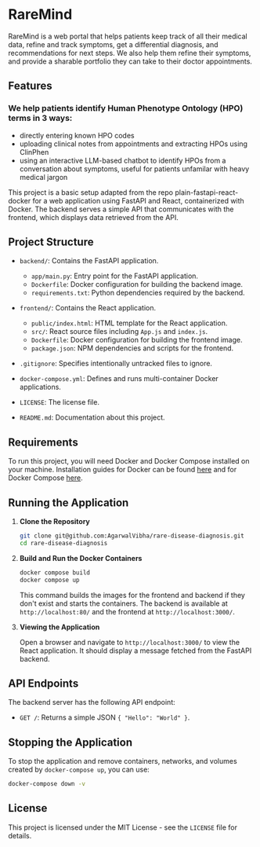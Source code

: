 # RareMind
RareMind is a web portal that helps patients keep track of all their medical data, refine and track symptoms, get a differential diagnosis, and recommendations for next steps. We also help them refine their symptoms, and provide a sharable portfolio they can take to their doctor appointments.

## Features
### We help patients identify Human Phenotype Ontology (HPO) terms in 3 ways:
- directly entering known HPO codes
- uploading clinical notes from appointments and extracting HPOs using ClinPhen
- using an interactive LLM-based chatbot to identify HPOs from a conversation about symptoms, useful for patients unfamilar with heavy medical jargon 

This project is a basic setup adapted from the repo plain-fastapi-react-docker for a web application using FastAPI and React, containerized with Docker. The backend serves a simple API that communicates with the frontend, which displays data retrieved from the API.

## Project Structure

- `backend/`: Contains the FastAPI application.
  - `app/main.py`: Entry point for the FastAPI application.
  - `Dockerfile`: Docker configuration for building the backend image.
  - `requirements.txt`: Python dependencies required by the backend.

- `frontend/`: Contains the React application.
  - `public/index.html`: HTML template for the React application.
  - `src/`: React source files including `App.js` and `index.js`.
  - `Dockerfile`: Docker configuration for building the frontend image.
  - `package.json`: NPM dependencies and scripts for the frontend.

- `.gitignore`: Specifies intentionally untracked files to ignore.
- `docker-compose.yml`: Defines and runs multi-container Docker applications.
- `LICENSE`: The license file.
- `README.md`: Documentation about this project.

## Requirements

To run this project, you will need Docker and Docker Compose installed on your machine. Installation guides for Docker can be found [here](https://docs.docker.com/get-docker/) and for Docker Compose [here](https://docs.docker.com/compose/install/).

## Running the Application

1. **Clone the Repository**
   ```bash
   git clone git@github.com:AgarwalVibha/rare-disease-diagnosis.git
   cd rare-disease-diagnosis
   ```

2. **Build and Run the Docker Containers**
   ```bash
   docker compose build
   docker compose up
   ```

   This command builds the images for the frontend and backend if they don't exist and starts the containers. The backend is available at `http://localhost:80/` and the frontend at `http://localhost:3000/`.

3. **Viewing the Application**

   Open a browser and navigate to `http://localhost:3000/` to view the React application. It should display a message fetched from the FastAPI backend.

## API Endpoints

The backend server has the following API endpoint:
- `GET /`: Returns a simple JSON `{ "Hello": "World" }`.

## Stopping the Application

To stop the application and remove containers, networks, and volumes created by `docker-compose up`, you can use:
```bash
docker-compose down -v
```

## License

This project is licensed under the MIT License - see the `LICENSE` file for details.

